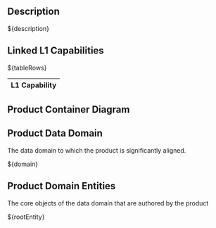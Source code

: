 <!-- markdownlint-disable MD037 -->
<h2>Description</h2>

${description}

<h2>Linked L1 Capabilities</h2>

<table>
    <thead>
        <tr>
            <th>L1 Capability</th>
        </tr>
    </thead>
    <tbody>
        ${tableRows}
    </tbody>
</table>

<h2>Product Container Diagram</h2>
<ac:image ac:align="center">
  <ri:attachment ri:filename="${containerDiagram}" />
</ac:image>

<h2>Product Data Domain</h2>

<p>The data domain to which the product is significantly aligned.</p>

${domain}

<h2>Product Domain Entities</h2>

<p>The core objects of the data domain that are authored by the product</p>

${rootEntity}
